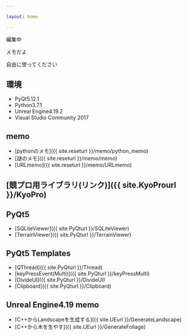 ```yaml
---

layout: home

---
```


編集中

メモだよ

自由に使ってください

## 環境

* PyQt5.12.1
* Python3.7.1
* Unreal Engine4.19.2
* Visual Studio Community 2017

## memo
* [pythonのメモ]({{ site.reseturl }}/memo/python_memo)
* [謎のメモ]({{ site.reseturl }}/memo/memo)
* [URLmemo]({{ site.reseturl }}/memo/URLmemo)

## [競プロ用ライブラリ(リンク)]({{ site.KyoProurl }}/KyoPro)

## PyQt5

* [SQLiteViewer]({{ site.PyQturl }}/SQLiteViewer)
* [TerrainViewer]({{ site.PyQturl }}/TerrainViewer)

## PyQt5 Templates

* [QThread]({{ site.PyQturl }}/Thread)
* [keyPressEvent(Multi)]({{ site.PyQturl }}/keyPressMulti)
* [DivideUI]({{ site.PyQturl }}/DivideUI)
* [Clipboard]({{ site.PyQturl }}/Clipboard)

## Unreal Engine4.19 memo

* [C++からLandscapeを生成する]({{ site.UEurl }}/GenerateLandscape)
* [C++から木を生やす]({{ site.UEurl }}/GenerateFoliage)
